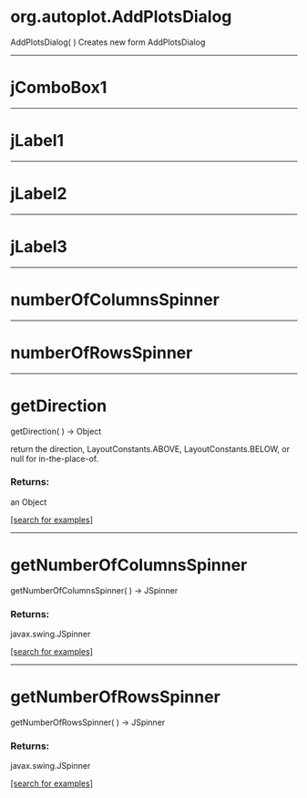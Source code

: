 # org.autoplot.AddPlotsDialog
AddPlotsDialog( )
Creates new form AddPlotsDialog

***
<a name="jComboBox1"></a>
# jComboBox1



***
<a name="jLabel1"></a>
# jLabel1



***
<a name="jLabel2"></a>
# jLabel2



***
<a name="jLabel3"></a>
# jLabel3



***
<a name="numberOfColumnsSpinner"></a>
# numberOfColumnsSpinner



***
<a name="numberOfRowsSpinner"></a>
# numberOfRowsSpinner



***
<a name="getDirection"></a>
# getDirection
getDirection(  ) &rarr; Object

return the direction, LayoutConstants.ABOVE, LayoutConstants.BELOW, or null for in-the-place-of.

### Returns:
an Object


<a href="https://github.com/autoplot/dev/search?q=getDirection&unscoped_q=getDirection">[search for examples]</a>

***
<a name="getNumberOfColumnsSpinner"></a>
# getNumberOfColumnsSpinner
getNumberOfColumnsSpinner(  ) &rarr; JSpinner



### Returns:
javax.swing.JSpinner


<a href="https://github.com/autoplot/dev/search?q=getNumberOfColumnsSpinner&unscoped_q=getNumberOfColumnsSpinner">[search for examples]</a>

***
<a name="getNumberOfRowsSpinner"></a>
# getNumberOfRowsSpinner
getNumberOfRowsSpinner(  ) &rarr; JSpinner



### Returns:
javax.swing.JSpinner


<a href="https://github.com/autoplot/dev/search?q=getNumberOfRowsSpinner&unscoped_q=getNumberOfRowsSpinner">[search for examples]</a>

